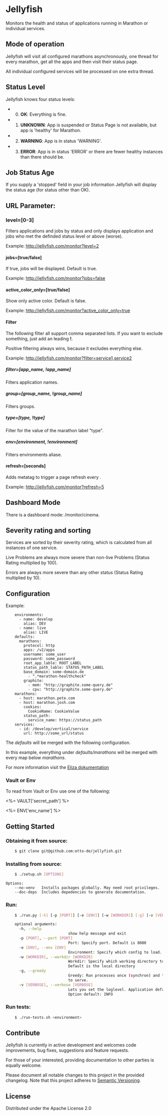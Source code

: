 # Jellyfish
Monitors the health and status of applications running in Marathon or individual services.

## Mode of operation
Jellyfish will visit all configured marathons asynchronously, one thread for every marathon,
  get all the apps and then visit their status page.

All individual configured services will be processed on one extra thread.

## Status Level
Jellyfish knows four status levels:

- 0) **OK**: Everything is fine.
- 1) **UNKNOWN**: App is suspended or Status Page is not available, but app is 'healthy' for Marathon.
- 2) **WARNING**: App is in status 'WARNING'.
- 3) **ERROR**:	App is in status 'ERROR' or there are fewer healthy instances than there should be.

## Job Status Age
If you supply a 'stopped' field in your job information Jellyfish will display the status age (for status other than OK).

## URL Parameter:
### level=[0-3]
Filters applications and jobs by status and only displays application and jobs who met the definded status level or above (worse).

Example: http://jellyfish.com/monitor?level=2

#### jobs=[true/false]
If true, jobs will be displayed. Default is true.

Example: http://jellyfish.com/monitor?jobs=false

#### active_color_only=[true/false]
Show only active color. Default is false.

Example: http://jellyfish.com/monitor?active_color_only=true

#### Filter
The following filter all support comma separated lists. If you want to exclude something, just add an leading **!**.   

Positive filtering always wins, because it excludes everything else.

Example: http://jellyfish.com/monitor?filter=service1,service2

##### filter=[app_name, !app_name]
Filters application names.

##### group=[group_name, !group_name]
Filters groups.

##### type=[type, !type]
Filter for the value of the marathon label "type".

##### env=[environment, !environment]
Filters environments aliase.

#### refresh=[seconds]
Adds metatag to trigger a page refresh every <seconds>.

Example: http://jellyfish.com/monitor?refresh=5

## Dashboard Mode
There is a dashboard mode: /monitor/cinema.

## Severity rating and sorting
Services are sorted by their severity rating, which is calculated from all instances of one service.

Live Problems are always more severe than non-live Problems (Status Rating multiplied by 100).
 
Errors are always more severe than any other status (Status Rating multiplied by 10).

## Configuration

Example:

````
    environments:
      - name: develop
        alias: DEV
      - name: live
        alias: LIVE
    defaults:
      marathons:
        protocol: http
        apps: /v2/apps
        username: some_user
        password: some_password
        root_app_lable: ROOT_LABEL
        status_path_lable: STATUS_PATH_LABEL
        base_domain: some-domain.de
          - ".*marathon-healthcheck"
        graphite:
          - mem: "http://graphite.some-query.de"
          - cpu: "http://graphite.some-query.de"
    marathons:
      - host: marathon.pete.com
      - host: marathon.josh.com
        cookies:
          CookieName: CookieValue
        status_path:
          service_name: https://status_path
    services:
      - id: /develop/vertical/service
        url: http://some_url/status
````
The *defaults* will be merged with the following configuration.

In this example, everything under *defaults/marathons* will be merged with every map below *marathons*.

For more information visit the [Eliza dokumentation](http://eliza.readthedocs.io/en/latest/)

### Vault or Env
To read from Vault or Env use one of the following:

<%= VAULT['secret_path'] %>

<%= ENV['env_name'] %>

## Getting Started

### Obtaining it from source:

````bash
    $ git clone git@github.com:otto-de/jellyfish.git
````

### Installing from source:

````bash
    $ ./setup.sh [OPTIONS]
````
    Options:
        --no-venv   Installs packages globally. May need root privileges.  
        --doc-deps  Includes depedencies to generate documentation.

### Run:

````bash
    $ ./run.py [-h] [-p [PORT]] [-e [ENV]] [-w [WORKDIR]] [-g] [-v [VERBOSE]]

    optional arguments:
      -h, --help                
                            show help message and exit
      -p [PORT], --port [PORT]  
                            Port: Specify port. Default is 8080
      -e [ENV], --env [ENV]     
                            Environment: Specify which config to load. Default is local.
      -w [WORKDIR], --workdir [WORKDIR]
                            Workdir: Specify which working directory to use.
                            Default is the local directory
      -g, --greedy          
                            Greedy: Run processes once (synchron) and then start
                            to serve.
      -v [VERBOSE], --verbose [VERBOSE]
                            Lets you set the loglevel. Application default: ERROR.
                            Option default: INFO
````

### Run tests:

````bash
    $ ./run-tests.sh <environment>
````

## Contribute

Jellyfish is currently in active development and welcomes code improvements, bug fixes, suggestions and feature
requests. 

For those of your interested, providing documentation to other parties is equally welcome.

Please document all notable changes to this project in the provided changelog. Note that this project adheres to [Semantic Versioning](http://semver.org/).

## License

Distributed under the Apache License 2.0
